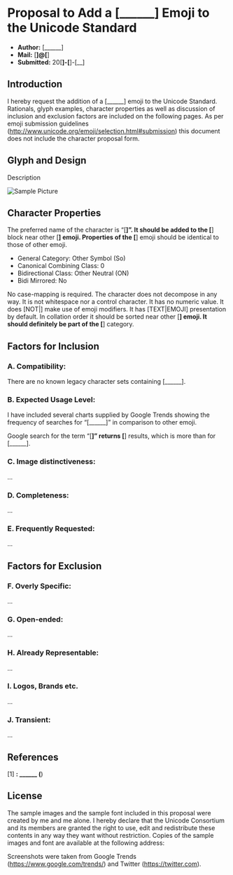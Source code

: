 Proposal to Add a [______] Emoji to the Unicode Standard
======================================================

- **Author:** [______]
- **Mail:** [______]@[______]
- **Submitted:** 20[__]-[__]-[__]

Introduction
------------

I hereby request the addition of a [______] emoji to the Unicode Standard. Rationals, glyph examples, character properties as well as discussion of inclusion and exclusion factors are included on the following pages.
As per emoji submission guidelines (http://www.unicode.org/emoji/selection.html#submission) this document does not include the character proposal form.

Glyph and Design
----------------

Description

![Sample Picture](.png)

Character Properties
--------------------

The preferred name of the character is “[______]”. It should be added to the [______] block near other [______] emoji. Properties of the [______] emoji should be identical to those of other emoji.

* General Category: Other Symbol (So)
* Canonical Combining Class: 0
* Bidirectional Class: Other Neutral (ON)
* Bidi Mirrored: No

No case-mapping is required. The character does not decompose in any way. It is not whitespace nor a control character. It has no numeric value. It does [NOT|] make use of emoji modifiers. It has [TEXT|EMOJI] presentation by default. In collation order it should be sorted near other [______] emoji. It should definitely be part of the [______] category.

Factors for Inclusion
---------------------

### A. Compatibility:

There are no known legacy character sets containing [______].

### B. Expected Usage Level: 

I have included several charts supplied by Google Trends showing the frequency of searches for “[______]” in comparison to other emoji. 

Google search for the term “[______]” returns [______] results, which is more than for [______].

### C. Image distinctiveness: 

...

### D. Completeness:

...

### E. Frequently Requested:

...

Factors for Exclusion
---------------------

### F. Overly Specific:

...

### G. Open-ended:

...

### H. Already Representable:

...

### I. Logos, Brands etc.

...

### J. Transient:

...

References
----------

[1] ______: ______ (______)

License
-------

The sample images and the sample font included in this proposal were created by me and me alone. I hereby declare that the Unicode Consortium and its members are granted the right to use, edit and redistribute these contents in any way they want without restriction.
Copies of the sample images and font are available at the following address:

Screenshots were taken from Google Trends (https://www.google.com/trends/) and Twitter (https://twitter.com).
